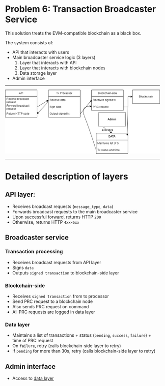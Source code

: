 # Problem 6: Transaction Broadcaster Service
This solution treats the EVM-compatible blockchain as a black box.

The system consists of:
  * API that interacts with users
  * Main broadcaster service logic (3 layers)
    1. Layer that interacts with API
    2. Layer that interacts with blockchain nodes
    3. Data storage layer
  * Admin interface

---

![Illustration of layers](layers.png)

---
# Detailed description of layers
## API layer:
  * Receives broadcast requests (`message_type`, `data`)
  * Forwards broadcast requests to the main broadcaster service
  * Upon successful forward, returns HTTP `200`
  * Otherwise, returns HTTP `4xx`-`5xx`

## Broadcaster service
### Transaction processing
  * Receives broadcast requests from API layer
  * Signs `data`
  * Outputs `signed transaction` to blockchain-side layer
### Blockchain-side
  * Receives `signed transaction` from tx processor
  * Send PRC request to a blockchain node
  * Also sends PRC request on command
  * All PRC requests are logged in data layer
### Data layer
  * Maintains a list of transactions + status (`pending`, `success`, `failure`) + time of PRC request
  * On `failure`, retry (calls blockchain-side layer to retry)
  * If `pending` for more than 30s, retry (calls blockchain-side layer to retry)

## Admin interface
  * Access to [data layer](#data-layer)
